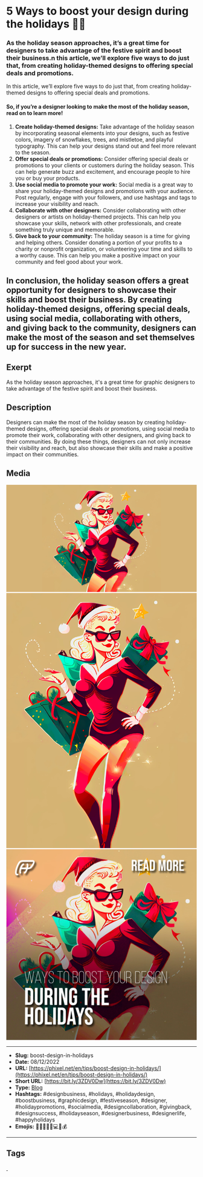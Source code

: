 # 5 Ways to boost your design during the holidays 🎅🏽
### As the holiday season approaches, it’s a great time for designers to take advantage of the festive spirit and boost their business.n this article, we’ll explore five ways to do just that, from creating holiday-themed designs to offering special deals and promotions.
In this article, we’ll explore five ways to do just that, from creating holiday-themed designs to offering special deals and promotions.

#### So, if you’re a designer looking to make the most of the holiday season, read on to learn more!

1. **Create holiday-themed designs:** Take advantage of the holiday season by incorporating seasonal elements into your designs, such as festive colors, imagery of snowflakes, trees, and mistletoe, and playful typography. This can help your designs stand out and feel more relevant to the season.
2. **Offer special deals or promotions:** Consider offering special deals or promotions to your clients or customers during the holiday season. This can help generate buzz and excitement, and encourage people to hire you or buy your products.
3. **Use social media to promote your work:** Social media is a great way to share your holiday-themed designs and promotions with your audience. Post regularly, engage with your followers, and use hashtags and tags to increase your visibility and reach.
4. **Collaborate with other designers:** Consider collaborating with other designers or artists on holiday-themed projects. This can help you showcase your skills, network with other professionals, and create something truly unique and memorable.
5. **Give back to your community:** The holiday season is a time for giving and helping others. Consider donating a portion of your profits to a charity or nonprofit organization, or volunteering your time and skills to a worthy cause. This can help you make a positive impact on your community and feel good about your work.

In conclusion, the holiday season offers a great opportunity for designers to showcase their skills and boost their business. By creating holiday-themed designs, offering special deals, using social media, collaborating with others, and giving back to the community, designers can make the most of the season and set themselves up for success in the new year.
------------
## Exerpt
As the holiday season approaches, it's a great time for graphic designers to take advantage of the festive spirit and boost their business.
## Description
Designers can make the most of the holiday season by creating holiday-themed designs, offering special deals or promotions, using social media to promote their work, collaborating with other designers, and giving back to their communities. By doing these things, designers can not only increase their visibility and reach, but also showcase their skills and make a positive impact on their communities.
## Media
<img src="media/b831f878/boosting-the-holidays-cover.jpg" loading="lazy"><br>
<img src="media/b1075afa/boosting-the-holidays.jpg" loading="lazy"><br>
<img src="media/62e9dd17/cover-boost-design-in-holidays.jpg" loading="lazy"><br>

------------
- **Slug:** boost-design-in-holidays
- **Date:** 08/12/2022
- **URL:** [https://phixel.net/en/tips/boost-design-in-holidays/](https://phixel.net/en/tips/boost-design-in-holidays/)
- **Short URL:** [https://bit.ly/3ZDV0Dw](https://bit.ly/3ZDV0Dw)
- **Type:** [Blog](#blog)
- **Hashtags:** #designbusiness, #holidays, #holidaydesign, #boostbusiness, #graphicdesign, #festiveseason, #designer, #holidaypromotions, #socialmedia, #designcollaboration, #givingback, #designsuccess, #holidayseason, #designerbusiness, #designerlife, #happyholidays
- **Emojis:** 🎄🎅🏽🎁🎨💻💡💰

------------
## Tags
[ ](# )
